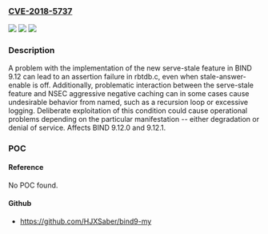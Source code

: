 ### [CVE-2018-5737](https://cve.mitre.org/cgi-bin/cvename.cgi?name=CVE-2018-5737)
![](https://img.shields.io/static/v1?label=Product&message=BIND%209&color=blue)
![](https://img.shields.io/static/v1?label=Version&message=n%2Fa&color=blue)
![](https://img.shields.io/static/v1?label=Vulnerability&message=Servers%20running%20a%20vulnerable%20version%20of%20BIND%20(9.12.0%2C%209.12.1)%20which%20permit%20recursion%20to%20clients%20and%20which%20have%20the%20max-stale-ttl%20parameter%20set%20to%20a%20non-zero%20value%20are%20at%20risk.&color=brighgreen)

### Description

A problem with the implementation of the new serve-stale feature in BIND 9.12 can lead to an assertion failure in rbtdb.c, even when stale-answer-enable is off. Additionally, problematic interaction between the serve-stale feature and NSEC aggressive negative caching can in some cases cause undesirable behavior from named, such as a recursion loop or excessive logging. Deliberate exploitation of this condition could cause operational problems depending on the particular manifestation -- either degradation or denial of service. Affects BIND 9.12.0 and 9.12.1.

### POC

#### Reference
No POC found.

#### Github
- https://github.com/HJXSaber/bind9-my

